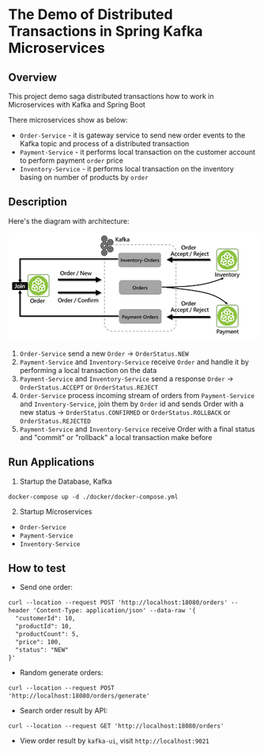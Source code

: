 # The Demo of Distributed Transactions in Spring Kafka Microservices

## Overview

This project demo saga distributed transactions how to work in Microservices with Kafka and Spring Boot

There microservices show as below:

- `Order-Service` - it is gateway service to send new order events to the Kafka topic and process of a distributed transaction
- `Payment-Service` - it performs local transaction on the customer account to perform payment `order` price
- `Inventory-Service` - it performs local transaction on the inventory basing on number of products by `order`

## Description

Here's the diagram with architecture:

![image](./Images/Architecture.png)

1. `Order-Service` send a new `Order` -> `OrderStatus.NEW`
2. `Payment-Service` and `Inventory-Service` receive `Order` and handle it by performing a local transaction on the data
3. `Payment-Service` and `Inventory-Service` send a response `Order` -> `OrderStatus.ACCEPT` or `OrderStatus.REJECT`
4. `Order-Service` process incoming stream of orders from `Payment-Service` and `Inventory-Service`, join them by `Order` id and sends Order with a new status -> `OrderStatus.CONFIRMED` or `OrderStatus.ROLLBACK` or `OrderStatus.REJECTED`
5. `Payment-Service` and `Inventory-Service` receive Order with a final status and "commit" or "rollback" a local transaction make before

## Run Applications

1. Startup the Database, Kafka

```shell
docker-compose up -d ./docker/docker-compose.yml
```

2. Startup Microservices
  - `Order-Service`
  - `Payment-Service`
  - `Inventory-Service`

## How to test

- Send one order:

```shell
curl --location --request POST 'http://localhost:18080/orders' --header 'Content-Type: application/json' --data-raw '{
  "customerId": 10,
  "productId": 10,
  "productCount": 5,
  "price": 100,
  "status": "NEW"
}'
```

- Random generate orders:

```shell
curl --location --request POST 'http://localhost:18080/orders/generate'
```

- Search order result by API:

```shell
curl --location --request GET 'http://localhost:18080/orders'
```

- View order result by `kafka-ui`, visit `http://localhost:9021`
